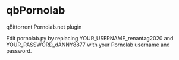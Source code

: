 # qbPornolab
qBittorrent Pornolab.net plugin 

Edit pornolab.py by replacing YOUR_USERNAME_renantag2020 and YOUR_PASSWORD_dANNY8877 with your Pornolab username and password.
